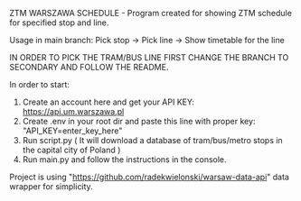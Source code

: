 ZTM WARSZAWA SCHEDULE - Program created for showing ZTM schedule for specified stop and line. 

Usage in main branch: Pick stop -> Pick line -> Show timetable for the line

IN ORDER TO PICK THE TRAM/BUS LINE FIRST CHANGE THE BRANCH TO SECONDARY AND FOLLOW THE README.

In order to start: 
1. Create an account here and get your API KEY: https://api.um.warszawa.pl
2. Create .env in your root dir and paste this line with proper key:  "API_KEY=enter_key_here"
3. Run script.py ( It will download a database of tram/bus/metro stops in the capital city of Poland )
4. Run main.py and follow the instructions in the console.

Project is using "https://github.com/radekwielonski/warsaw-data-api" data wrapper for simplicity. 





